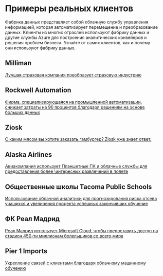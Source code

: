 <properties 
	pageTitle="Примеры реальных клиентов | Microsoft Azure" 
	description="Узнайте о том, как некоторые из наших клиентов используют фабрику данных Azure." 
	services="data-factory" 
	documentationCenter="" 
	authors="spelluru" 
	manager="jhubbard" 
	editor="monicar"/>

<tags 
	ms.service="data-factory" 
	ms.workload="data-services" 
	ms.tgt_pltfrm="na" 
	ms.devlang="na" 
	ms.topic="article" 
	ms.date="09/20/2016" 
	ms.author="spelluru"/>

# Примеры реальных клиентов

Фабрика данных представляет собой облачную службу управления информацией, которая автоматизирует перемещение и преобразование данных. Клиенты из многих отраслей используют фабрику данных и другие службы Azure для построения аналитических конвейеров и решения проблем бизнеса. Узнайте от самих клиентов, как и почему они используют фабрику данных.

## Milliman

[Лучшая страховая компания преобразует страховую индустрию](https://customers.microsoft.com/Pages/CustomerStory.aspx?recid=20096)

## Rockwell Automation

[Фирма, специализирующаяся на промышленной автоматизации, снижает затраты на 90 процентов благодаря решениям на основе больших данных](https://customers.microsoft.com/Pages/CustomerStory.aspx?recid=18356)

## Ziosk

[С каким мясом вы хотите заказать гамбургер? Ziosk уже знает ответ.](https://customers.microsoft.com/Pages/CustomerStory.aspx?recid=18294)

## Alaska Airlines

[Авиакомпания использует Планшетные ПК и облачные службы для предоставления более \\интересных развлечений в полете](https://customers.microsoft.com/Pages/CustomerStory.aspx?recid=19357)

## Общественные школы Tacoma Public Schools

[Использование облачной аналитики для прогнозирования риска отсева учащихся и увеличения процента успешных закончивших обучение](https://customers.microsoft.com/Pages/CustomerStory.aspx?recid=20703)

## ФК Реал Мадрид

[Реал Мадрид использует Microsoft Cloud, чтобы предоставить доступ на стадион 450-ти миллионам болельщиков со всего мира](https://customers.microsoft.com/Pages/CustomerStory.aspx?recid=20522)

## Pier 1 Imports

[Укрепление связей с клиентами благодаря облачному машинному обучению](https://customers.microsoft.com/Pages/CustomerStory.aspx?recid=11257)

<!---HONumber=AcomDC_0921_2016-->